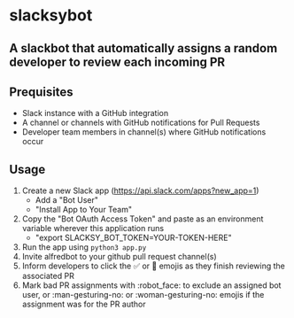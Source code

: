 # slacksybot

## A slackbot that automatically assigns a random developer to review each incoming PR

## Prequisites

- Slack instance with a GitHub integration
- A channel or channels with GitHub notifications for Pull Requests
- Developer team members in channel(s) where GitHub notifications occur

## Usage

1. Create a new Slack app (https://api.slack.com/apps?new_app=1)
    - Add a "Bot User"
    - "Install App to Your Team"
2. Copy the "Bot OAuth Access Token" and paste as an environment variable wherever this application runs
    - "export SLACKSY_BOT_TOKEN=YOUR-TOKEN-HERE"
3. Run the app using `python3 app.py`
4. Invite alfredbot to your github pull request channel(s)
5. Inform developers to click the :white_check_mark: or :checkered_flag: emojis as they finish reviewing the associated PR
6. Mark bad PR assignments with :robot_face: to exclude an assigned bot user, or :man-gesturing-no: or :woman-gesturing-no: emojis if the assignment was for the PR author
